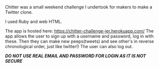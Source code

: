 Chitter was a small weekend challenge I undertook for makers to make a Twitter clone.

I used Ruby and web HTML.

The app is hosted here: https://chitter-challenge-jer.herokuapp.com/
The app allows the user to sign up with a username and password, log in with these.
Then they can make new peeps(tweets) and see other's in reverse chronological order, just like twitter!)
The user can also log out.

***DO NOT USE REAL EMAIL AND PASSWORD FOR LOGIN AS IT IS NOT SECURE***
